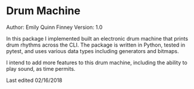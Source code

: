 # Drum Machine
Author: Emily Quinn Finney
Version: 1.0

In this package I implemented built an electronic drum machine that prints 
drum rhythms across the CLI. The package is written in Python, tested in pytest,
and uses various data types including generators and bitmaps. 

I intend to add more features to this drum machine, including the ability to 
play sound, as time permits.

Last edited 02/16/2018